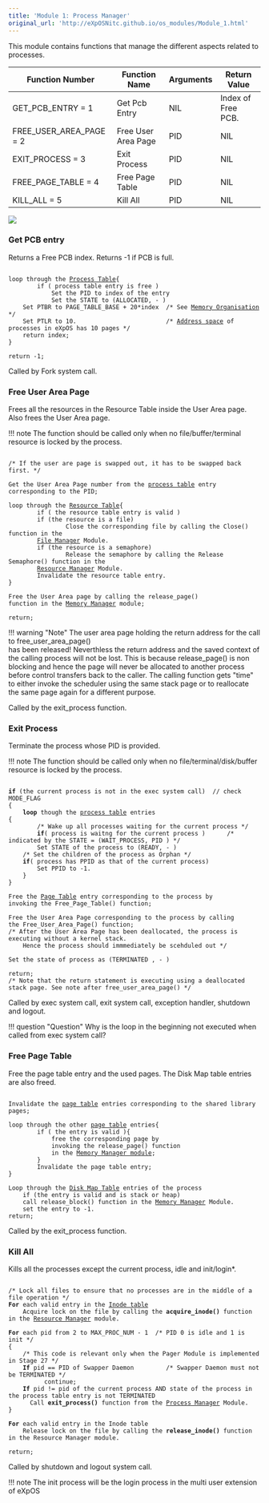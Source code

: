 ```yaml
---
title: 'Module 1: Process Manager'
original_url: 'http://eXpOSNitc.github.io/os_modules/Module_1.html'
---
```


This module contains functions that manage the different aspects related to processes.

| Function Number | Function Name | Arguments | Return Value |
| --- | --- | --- | --- |
| GET\_PCB\_ENTRY = 1 | Get Pcb Entry | NIL | Index of Free PCB.  |
| FREE\_USER\_AREA\_PAGE = 2 | Free User Area Page | PID | NIL |
| EXIT\_PROCESS = 3 | Exit Process | PID | NIL |
| FREE\_PAGE\_TABLE = 4 | Free Page Table | PID | NIL |
| KILL\_ALL = 5 | Kill All | PID | NIL |


![](http://exposnitc.github.io//img/os-modules/ProcessManager.png)

###  Get PCB entry
Returns a Free PCB index. Returns -1 if PCB is full.  

<pre><code>
loop through the <a href="../../os-design/process-table/">Process Table</a>{
        if ( process table entry is free )
            Set the PID to index of the entry
            Set the STATE to (ALLOCATED, - )
    Set PTBR to PAGE_TABLE_BASE + 20*index 	/* See <a href="../../os-implementation/#collapse2">Memory Organisation</a> */
    Set PTLR to 10. 						/* <a href="../../abi/">Address space</a> of processes in eXpOS has 10 pages */
    return index;
}

return -1;
</code></pre>


Called by Fork system call.


###  Free User Area Page
Frees all the resources in the Resource Table inside the User Area page. Also frees the User Area page.  

!!! note
    The function should be called only when no file/buffer/terminal resource is locked by the process.  
<pre><code>
/* If the user are page is swapped out, it has to be swapped back first. */

Get the User Area Page number from the <a href="../../os-design/process-table/">process table</a> entry
corresponding to the PID;

loop through the <a href="../../os-design/process-table/#per_process_table">Resource Table</a>{
        if ( the resource table entry is valid )
        if (the resource is a file)
                Close the corresponding file by calling the Close() function in the 
        <a href="../../modules/module-03/">File Manager</a> Module.
        if (the resource is a semaphore)
                Release the semaphore by calling the Release Semaphore() function in the 
        <a href="../../modules/module-00/">Resource Manager</a> Module.
        Invalidate the resource table entry.
}

Free the User Area page by calling the release_page()
function in the <a href="../../modules/module-02/">Memory Manager</a> module;
    
return;	
</code></pre>

!!! warning "Note"
    The user area page holding the return address for the call to free_user_area_page()  
    has been released! Neverthless the return address and the saved context of the calling process 
    will not be lost. This is because release_page() is non blocking and hence the page will never be 
    allocated to another process before control transfers back to the caller.  The calling function 
    gets "time" to either invoke the scheduler using the same stack page or to reallocate the same page 
    again for a different purpose.  

Called by the exit\_process function.




### Exit Process

Terminate the process whose PID is provided.  
  

!!! note
    The function should be called only when no file/terminal/disk/buffer resource is locked by the process.  
  

<pre><code>
<b>if</b> (the current process is not in the exec system call)	// check MODE_FLAG
{
    <b>loop</b> though the <a href="../../os-design/process-table/">process table</a> entries
{
        /* Wake up all processes waiting for the current process */
        <b>if</b>( process is waitng for the current process ) 		/* indicated by the STATE = (WAIT_PROCESS, PID ) */
        Set STATE of the process to (READY, - )
    /* Set the children of the process as Orphan */
    <b>if</b>( process has PPID as that of the current process)
        Set PPID to -1.
    }
}

Free the <a href="../../os-design/process-table/#per_page_table">Page Table</a> entry corresponding to the process by
invoking the Free_Page_Table() function; 

Free the User Area Page corresponding to the process by calling
the Free_User_Area_Page() function;  
/* After the User Area Page has been deallocated, the process is executing without a kernel stack.
    Hence the process should immmediately be scehduled out */

Set the state of process as (TERMINATED , - )

return;
/* Note that the return statement is executing using a deallocated stack page. See note after free_user_area_page() */ 
</code></pre>

Called by exec system call, exit system call, exception handler, shutdown and logout.

!!! question "Question"
    Why is the loop in the beginning not executed when called from exec system call?


###  Free Page Table

Free the page table entry and the used pages. The Disk Map table entries are also freed.  

<pre><code>
Invalidate the <a href="../../os-design/process-table/#per_page_table">page table</a> entries corresponding to the shared library pages;

loop through the other <a href="../../os-design/process-table/">page table</a> entries{
        if ( the entry is valid ){
            free the corresponding page by 
            invoking the release_page() function 
            in the <a href="../../modules/module-02/">Memory Manager module</a>;
        }
        Invalidate the page table entry;
}

Loop through the <a href="../../os-design/process-table/">Disk Map Table</a> entries of the process  
    if (the entry is valid and is stack or heap)
    call release_block() function in the <a href="../../modules/module-02/">Memory Manager</a> Module.
    set the entry to -1.
return;
</code></pre>

Called by the exit\_process function.

### Kill All
Kills all the processes except the current process, idle and init/login*.  

<pre><code>
/* Lock all files to ensure that no processes are in the middle of a file operation */
<b>For</b> each valid entry in the <a href="../../os-design/disk-ds/#inode_table">Inode table</a>	
	Acquire lock on the file by calling the <b>acquire_inode()</b> function in the <a href="../../modules/module-00/">Resource Manager</a> module.

<b>For</b> each pid from 2 to MAX_PROC_NUM - 1 	/* PID 0 is idle and 1 is init */
{
    /* This code is relevant only when the Pager Module is implemented in Stage 27 */
    <b>If</b> pid == PID of Swapper Daemon         /* Swapper Daemon must not be TERMINATED */
          continue;
    <b>If</b> pid != pid of the current process AND state of the process in the process table entry is not TERMINATED
	  Call <b>exit_process()</b> function from the <a href="../../modules/module-01/">Process Manager</a> Module.
}

<b>For</b> each valid entry in the Inode table
	Release lock on the file by calling the <b>release_inode()</b> function in the Resource Manager module.

return;
</code></pre>

Called by shutdown and logout system call.

!!! note
    The init process will be the login process in the multi user extension of eXpOS


